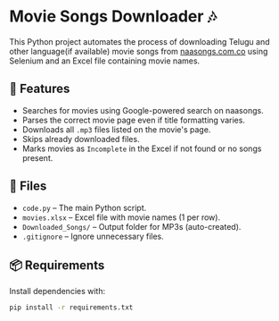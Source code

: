 # Movie Songs Downloader 🎶

This Python project automates the process of downloading Telugu and other language(if available) movie songs from [naasongs.com.co](https://naasongs.com.co) using Selenium and an Excel file containing movie names.

## 🔧 Features

- Searches for movies using Google-powered search on naasongs.
- Parses the correct movie page even if title formatting varies.
- Downloads all `.mp3` files listed on the movie's page.
- Skips already downloaded files.
- Marks movies as `Incomplete` in the Excel if not found or no songs present.

## 📁 Files

- `code.py` – The main Python script.
- `movies.xlsx` – Excel file with movie names (1 per row).
- `Downloaded_Songs/` – Output folder for MP3s (auto-created).
- `.gitignore` – Ignore unnecessary files.

## 📦 Requirements

Install dependencies with:

```bash
pip install -r requirements.txt

